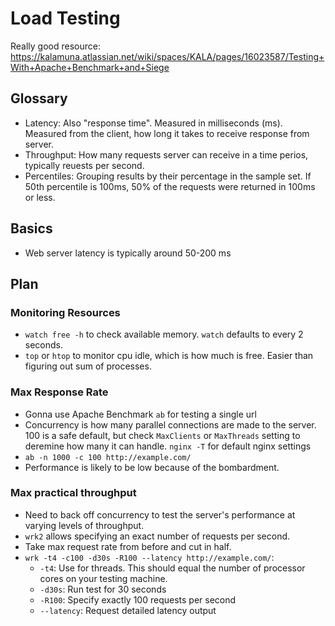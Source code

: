 # Load Testing

Really good resource: https://kalamuna.atlassian.net/wiki/spaces/KALA/pages/16023587/Testing+With+Apache+Benchmark+and+Siege

## Glossary

-   Latency: Also "response time". Measured in milliseconds (ms). Measured from the client, how long it takes to receive response from server.
-   Throughput: How many requests server can receive in a time perios, typically reuests per second.
-   Percentiles: Grouping results by their percentage in the sample set. If 50th percentile is 100ms, 50% of the requests were returned in 100ms or less.

## Basics

-   Web server latency is typically around 50-200 ms

## Plan

### Monitoring Resources

-   `watch free -h` to check available memory. `watch` defaults to every 2 seconds.
-   `top` or `htop` to monitor cpu idle, which is how much is free. Easier than figuring out sum of processes.

### Max Response Rate

-   Gonna use Apache Benchmark `ab` for testing a single url
-   Concurrency is how many parallel connections are made to the server. 100 is a safe default, but check `MaxClients` or `MaxThreads` setting to deremine how many it can handle. `nginx -T` for default nginx settings
-   `ab -n 1000 -c 100 http://example.com/`
-   Performance is likely to be low because of the bombardment.

### Max practical throughput

-   Need to back off concurrency to test the server's performance at varying levels of throughput.
-   `wrk2` allows specifying an exact number of requests per second.
-   Take max request rate from before and cut in half.
-   `wrk -t4 -c100 -d30s -R100 --latency http://example.com/`:
    -   `-t4`: Use for threads. This should equal the number of processor cores on your testing machine.
    -   `-d30s`: Run test for 30 seconds
    -   `-R100`: Specify exactly 100 requests per second
    -   `--latency`: Request detailed latency output
